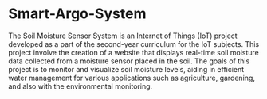 # Smart-Argo-System
The Soil Moisture Sensor System is an Internet of Things (IoT) project developed as a part of the second-year curriculum for the IoT subjects. This project involve the creation of a website that displays real-time soil moisture data collected from a moisture sensor placed  in the soil. The goals of this project is to monitor and visualize soil moisture levels, aiding in efficient water management for various applications such as agriculture, gardening, and also with the environmental monitoring.

